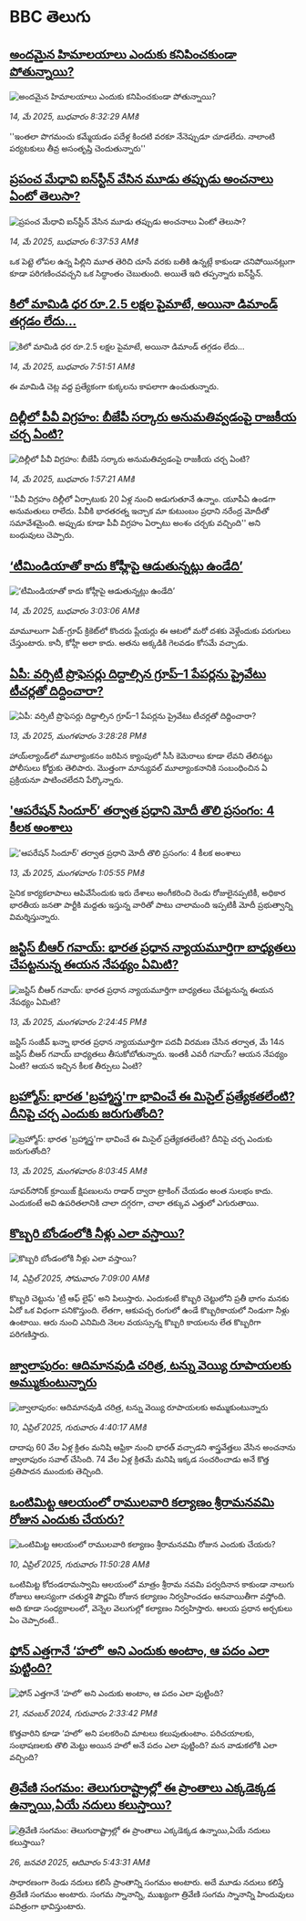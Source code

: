 # BBC తెలుగు## [అందమైన హిమాలయాలు ఎందుకు కనిపించకుండా పోతున్నాయి?](https://www.bbc.com/telugu/articles/cn0g8yp1n57o?at_campaign=githubrss)![అందమైన హిమాలయాలు ఎందుకు కనిపించకుండా పోతున్నాయి?](https://ichef.bbci.co.uk/ace/standard/240/cpsprodpb/e96b/live/2b601470-3096-11f0-ad02-b95db8a5d645.jpg)_14, మే 2025, బుధవారం 8:32:29 AMకి_''ఇంతలా పొగమంచు కమ్మేయడం పదేళ్ల కిందటి వరకూ నేనెప్పుడూ చూడలేదు. నాలాంటి పర్యటకులు తీవ్ర అసంతృప్తి చెందుతున్నారు''## [ప్రపంచ మేధావి ఐన్‌స్టీన్ వేసిన మూడు తప్పుడు అంచనాలు ఏంటో తెలుసా?](https://www.bbc.com/telugu/articles/ce3vy6rqd95o?at_campaign=githubrss)![ప్రపంచ మేధావి ఐన్‌స్టీన్ వేసిన మూడు తప్పుడు అంచనాలు ఏంటో తెలుసా?](https://ichef.bbci.co.uk/ace/standard/240/cpsprodpb/072e/live/bd7b8740-307d-11f0-83bc-fd64f6f27b0e.jpg)_14, మే 2025, బుధవారం 6:37:53 AMకి_ఒక పెట్టె లోపల ఉన్న పిల్లిని మూత తెరిచి చూసే వరకు బతికి ఉన్నట్లే కాకుండా చనిపోయినట్లుగా కూడా పరిగణించవచ్చని ఒక సిద్ధాంతం చెబుతుంది. అయితే ఇది తప్పన్నారు ఐన్‌స్టీన్.## [కిలో మామిడి ధర రూ.2.5 లక్షల పైమాటే, అయినా డిమాండ్ తగ్గడం లేదు...](https://www.bbc.com/telugu/articles/ckgrxnjvj5yo?at_campaign=githubrss)![కిలో మామిడి ధర రూ.2.5 లక్షల పైమాటే, అయినా డిమాండ్ తగ్గడం లేదు...](https://ichef.bbci.co.uk/ace/standard/240/cpsprodpb/e62b/live/360b03f0-3094-11f0-8947-7d6241f9fce9.jpg)_14, మే 2025, బుధవారం 7:51:51 AMకి_ఈ మామిడి చెట్ల వద్ద ప్రత్యేకంగా కుక్కలను కాపలాగా ఉంచుతున్నారు.## [దిల్లీలో పీవీ విగ్రహం: బీజేపీ సర్కారు అనుమతివ్వడంపై రాజకీయ చర్చ ఏంటి?](https://www.bbc.com/telugu/articles/clyvn74jdn0o?at_campaign=githubrss)![దిల్లీలో పీవీ విగ్రహం: బీజేపీ సర్కారు అనుమతివ్వడంపై రాజకీయ చర్చ ఏంటి?](https://ichef.bbci.co.uk/ace/standard/240/cpsprodpb/ad2e/live/f36ab720-3066-11f0-99f5-1b62eaf63e31.jpg)_14, మే 2025, బుధవారం 1:57:21 AMకి_''పీవీ విగ్రహం దిల్లీలో ఏర్పాటుకు 20 ఏళ్ల నుంచి అడుగుతూనే ఉన్నాం. యూపీఏ ఉండగా అనుమతులు రాలేదు. పీవీకి భారతరత్న ఇచ్చాక మా కుటుంబం ప్రధాని నరేంద్ర మోదీతో సమావేశమైంది. అప్పుడు కూడా పీవీ విగ్రహం ఏర్పాటు అంశం చర్చకు వచ్చింది'' అని బంధువులు చెప్పారు.## [‘టీమిండియాతో కాదు కోహ్లీపై ఆడుతున్నట్లు ఉండేది’](https://www.bbc.com/telugu/articles/ce3928ne5yqo?at_campaign=githubrss)![‘టీమిండియాతో కాదు కోహ్లీపై ఆడుతున్నట్లు ఉండేది’](https://ichef.bbci.co.uk/ace/standard/240/cpsprodpb/9088/live/10922910-3070-11f0-96c3-cf669419a2b0.jpg)_14, మే 2025, బుధవారం 3:03:06 AMకి_మామూలుగా ఏజ్-గ్రూప్ క్రికెట్‌లో కొందరు ప్లేయర్లు ఈ ఆటలో మరో దశకు వెళ్లేందుకు పరుగులు చేస్తుంటారు. కానీ, కోహ్లీ అలా కాదు. అతను అక్కడికి గెలవడం కోసమే వచ్చాడు.## [ఏపీ: వర్సిటీ  ప్రొఫెసర్లు దిద్దాల్సిన  గ్రూప్‌–1 పేపర్లను ప్రైవేటు టీచర్లతో దిద్దించారా?](https://www.bbc.com/telugu/articles/cn7zrgd58zgo?at_campaign=githubrss)![ఏపీ: వర్సిటీ  ప్రొఫెసర్లు దిద్దాల్సిన  గ్రూప్‌–1 పేపర్లను ప్రైవేటు టీచర్లతో దిద్దించారా?](https://ichef.bbci.co.uk/ace/standard/240/cpsprodpb/3e03/live/bed6ff60-300b-11f0-8519-3b5a01ebe413.jpg)_13, మే 2025, మంగళవారం 3:28:28 PMకి_హాయ్‌ల్యాండ్‌లో మూల్యాంకనం జరిపిన క్యాంపులో సీసీ కెమెరాలు కూడా లేవని తేలినట్టు పోలీసులు కోర్టుకు తెలిపారు. మొత్తంగా మాన్యువల్‌ మూల్యాంకనానికి సంబంధించిన ఏ ప్రక్రియనూ పాటించలేదని పేర్కొన్నారు.## ['ఆపరేషన్ సిందూర్’ తర్వాత ప్రధాని మోదీ తొలి ప్రసంగం: 4 కీలక అంశాలు](https://www.bbc.com/telugu/articles/c5yxw92y5p1o?at_campaign=githubrss)!['ఆపరేషన్ సిందూర్’ తర్వాత ప్రధాని మోదీ తొలి ప్రసంగం: 4 కీలక అంశాలు](https://ichef.bbci.co.uk/ace/standard/240/cpsprodpb/1cb7/live/f77703f0-2fdf-11f0-8f57-b7237f6a66e6.jpg)_13, మే 2025, మంగళవారం 1:05:55 PMకి_సైనిక కార్యకలాపాలు ఆపివేసేందుకు ఇరు దేశాలు అంగీకరించి రెండు రోజులైనప్పటికీ, అధికార భారతీయ జనతా పార్టీకి మద్దతు ఇస్తున్న వారితో పాటు చాలామంది ఇప్పటికీ మోదీ ప్రభుత్వాన్ని విమర్శిస్తున్నారు.## [జస్టిస్ బీఆర్ గవాయ్: భారత ప్రధాన న్యాయమూర్తిగా బాధ్యతలు చేపట్టనున్న ఈయన నేపథ్యం ఏమిటి?](https://www.bbc.com/telugu/articles/c753wleyw0do?at_campaign=githubrss)![జస్టిస్ బీఆర్ గవాయ్: భారత ప్రధాన న్యాయమూర్తిగా బాధ్యతలు చేపట్టనున్న ఈయన నేపథ్యం ఏమిటి?](https://ichef.bbci.co.uk/ace/standard/240/cpsprodpb/a548/live/4ad00a50-2ff0-11f0-8947-7d6241f9fce9.jpg)_13, మే 2025, మంగళవారం 2:24:45 PMకి_జస్టిస్ సంజీవ్ ఖన్నా భారత ప్రధాన న్యాయమూర్తిగా పదవీ విరమణ చేసిన తర్వాత, మే 14న జస్టిస్ బీఆర్ గవాయ్ బాధ్యతలు తీసుకోబోతున్నారు. ఇంతకీ ఎవరీ గవాయ్? ఆయన నేపథ్యం ఏంటి? ఆయన ఇచ్చిన కీలక తీర్పులు ఏంటి?## [బ్రహ్మోస్: భారత 'బ్రహ్మాస్త్ర'గా భావించే ఈ మిసైల్ ప్రత్యేకతలేంటి? దీనిపై చర్చ ఎందుకు జరుగుతోంది?](https://www.bbc.com/telugu/articles/ckg7vkkymd0o?at_campaign=githubrss)![బ్రహ్మోస్: భారత 'బ్రహ్మాస్త్ర'గా భావించే ఈ మిసైల్ ప్రత్యేకతలేంటి? దీనిపై చర్చ ఎందుకు జరుగుతోంది?](https://ichef.bbci.co.uk/ace/standard/240/cpsprodpb/ffe4/live/286cef30-2fb1-11f0-ae05-139763874286.jpg)_13, మే 2025, మంగళవారం 8:03:45 AMకి_సూపర్‌సోనిక్ క్రూయిజ్ క్షిపణులను రాడార్ ద్వారా ట్రాకింగ్ చేయడం అంత సులభం కాదు. ఎందుకంటే అవి ఉపరితలానికి చాలా దగ్గరగా, చాలా తక్కువ ఎత్తులో ఎగురుతాయి.## [కొబ్బరి బోండంలోకి నీళ్లు ఎలా వస్తాయి?](https://www.bbc.com/telugu/articles/czjn4mzxxy8o?at_campaign=githubrss)![కొబ్బరి బోండంలోకి నీళ్లు ఎలా వస్తాయి?](https://ichef.bbci.co.uk/ace/standard/240/cpsprodpb/46c5/live/684a55e0-18fd-11f0-8b11-7756b7b808cc.jpg)_14, ఏప్రిల్ 2025, సోమవారం 7:09:00 AMకి_కొబ్బరి చెట్టును 'ట్రీ ఆఫ్ లైఫ్' అని పిలుస్తారు. ఎందుకంటే కొబ్బరి చెట్టులోని ప్రతీ భాగం మనకు ఏదో ఒక విధంగా పనికొస్తుంది. లేతగా, ఆకుపచ్చ రంగులో ఉండే కొబ్బరికాయలో నిండుగా నీళ్లు ఉంటాయి. ఆరు నుంచి ఎనిమిది నెలల వయస్సున్న కొబ్బరి కాయలను లేత కొబ్బరిగా పరిగణిస్తారు.## [జ్వాలాపురం: ఆదిమానవుడి చరిత్ర, టన్ను వెయ్యి రూపాయలకు అమ్ముకుంటున్నారు ](https://www.bbc.com/telugu/articles/creqqnwdd5qo?at_campaign=githubrss)![జ్వాలాపురం: ఆదిమానవుడి చరిత్ర, టన్ను వెయ్యి రూపాయలకు అమ్ముకుంటున్నారు ](https://ichef.bbci.co.uk/ace/standard/240/cpsprodpb/765e/live/b472e2d0-15b4-11f0-842b-a7355694993d.jpg)_10, ఏప్రిల్ 2025, గురువారం 4:40:17 AMకి_దాదాపు 60 వేల ఏళ్ల క్రితం మనిషి ఆఫ్రికా నుంచి భారత్ వచ్చాడని శాస్త్రవేత్తలు వేసిన అంచనాను జ్వాలాపురం సవాల్ చేసింది. 74 వేల ఏళ్ల క్రితమే మనిషి ఇక్కడ సంచరించాడు అనే కొత్త ప్రతిపాదన ముందుకు తెచ్చింది.## [ఒంటిమిట్ట ఆలయంలో రాములవారి కల్యాణం శ్రీరామనవమి రోజున ఎందుకు చేయరు?](https://www.bbc.com/telugu/articles/ce822j5e465o?at_campaign=githubrss)![ఒంటిమిట్ట ఆలయంలో రాములవారి కల్యాణం శ్రీరామనవమి రోజున ఎందుకు చేయరు?](https://ichef.bbci.co.uk/ace/standard/240/cpsprodpb/fed5/live/25534d40-1601-11f0-b58a-6113af226972.jpg)_10, ఏప్రిల్ 2025, గురువారం 11:50:28 AMకి_ఒంటిమిట్ట కోదండరామస్వామి ఆలయంలో మాత్రం శ్రీరామ నవమి పర్వదినాన కాకుండా నాలుగు రోజులు ఆలస్యంగా చతుర్దశి పౌర్ణమి రోజున కల్యాణం నిర్వహించడం ఆనవాయితీగా వస్తోంది. అది కూడా సంధ్యకాలంలో, వెన్నెల వెలుగుల్లో కల్యాణం నిర్వహిస్తారు. ఆలయ ప్రధాన అర్చకులు ఏం చెప్పారంటే..## [ఫోన్ ఎత్తగానే ‘హలో’ అని ఎందుకు అంటాం, ఆ పదం ఎలా పుట్టింది?](https://www.bbc.com/telugu/articles/cgj7x7gdjq4o?at_campaign=githubrss)![ఫోన్ ఎత్తగానే ‘హలో’ అని ఎందుకు అంటాం, ఆ పదం ఎలా పుట్టింది?](https://ichef.bbci.co.uk/ace/standard/240/cpsprodpb/0618/live/7a20ebb0-a807-11ef-b21e-5359bd56d02f.jpg)_21, నవంబర్ 2024, గురువారం 2:33:42 PMకి_కొత్తవారిని కూడా ‘హలో’ అని పలకరించి మాటలు కలుపుతుంటాం.  పరిచయాలకు, సంభాషణలకు తొలి మెట్టు అయిన హలో అనే పదం ఎలా పుట్టింది? మన వాడుకలోకి ఎలా వచ్చింది?## [త్రివేణి సంగమం: తెలుగురాష్ట్రాల్లో ఈ ప్రాంతాలు ఎక్కడెక్కడ ఉన్నాయి,ఏయే నదులు కలుస్తాయి? ](https://www.bbc.com/telugu/articles/cz7elrr17jeo?at_campaign=githubrss)![త్రివేణి సంగమం: తెలుగురాష్ట్రాల్లో ఈ ప్రాంతాలు ఎక్కడెక్కడ ఉన్నాయి,ఏయే నదులు కలుస్తాయి? ](https://ichef.bbci.co.uk/ace/standard/240/cpsprodpb/9dad/live/7f50e780-da42-11ef-a37f-eba91255dc3d.jpg)_26, జనవరి 2025, ఆదివారం 5:43:31 AMకి_సాధారణంగా రెండు నదులు కలిసే ప్రాంతాన్ని సంగమం అంటారు. అదే మూడు నదులు కలిస్తే త్రివేణి సంగమం అంటారు. సంగమ స్నానాన్ని, ముఖ్యంగా త్రివేణి సంగమ స్నానాన్ని హిందువులు పవిత్రంగా భావిస్తుంటారు.